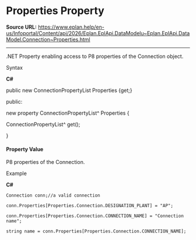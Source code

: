 # Properties Property

**Source URL:** https://www.eplan.help/en-us/Infoportal/Content/api/2026/Eplan.EplApi.DataModelu~Eplan.EplApi.DataModel.Connection~Properties.html

---

.NET Property enabling access to P8 properties of the Connection object.

Syntax

**C#**



public new ConnectionPropertyList Properties {get;}

public:

new property ConnectionPropertyList^ Properties {

   ConnectionPropertyList^ get();

}


#### Property Value

P8 properties of the Connection.

Example

**C#**

```
Connection conn;//a valid connection

conn.Properties[Properties.Connection.DESIGNATION_PLANT] = "AP";

conn.Properties[Properties.Connection.CONNECTION_NAME] = "Connection name";

string name = conn.Properties[Properties.Connection.CONNECTION_NAME];
```
